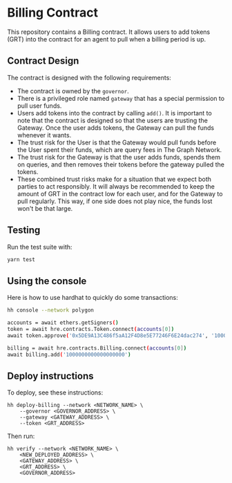 # Billing Contract

This repository contains a Billing contract. It allows users to add tokens (GRT) into the contract for an agent to pull when a billing period is up.

## Contract Design

The contract is designed with the following requirements:

- The contract is owned by the `governor`.
- There is a privileged role named `gateway` that has a special permission to pull user funds.
- Users add tokens into the contract by calling `add()`. It is important to note that the contract
  is designed so that the users are trusting the Gateway. Once the user adds tokens, the Gateway can
  pull the funds whenever it wants.
- The trust risk for the User is that the Gateway would pull funds before the User spent their funds, which are query fees in The Graph Network.
- The trust risk for the Gateway is that the user adds funds, spends them on queries, and then
  removes their tokens before the gateway pulled the tokens.
- These combined trust risks make for a situation that we expect both parties to act responsibly.
  It will always be recommended to keep the amount of GRT in the contract low for each user, and for
  the Gateway to pull regularly. This way, if one side does not play nice, the funds lost won't be
  that large.

## Testing

Run the test suite with:

```bash
yarn test
```

## Using the console

Here is how to use hardhat to quickly do some transactions:

```bash
hh console --network polygon

accounts = await ethers.getSigners()
token = await hre.contracts.Token.connect(accounts[0])
await token.approve('0x5DE9A13C486f5aA12F4D8e5E77246F6E24dac274', '1000000000000000000000')

billing = await hre.contracts.Billing.connect(accounts[0])
await billing.add('1000000000000000000')
```

## Deploy instructions

To deploy, see these instructions:

```
hh deploy-billing --network <NETWORK_NAME> \
    --governor <GOVERNOR_ADDRESS> \
    --gateway <GATEWAY_ADDRESS> \
    --token <GRT_ADDRESS>
```

Then run:

```
hh verify --network <NETWORK_NAME> \
    <NEW_DEPLOYED_ADDRESS> \
    <GATEWAY_ADDRESS> \
    <GRT_ADDRESS> \
    <GOVERNOR_ADDRESS>
```
